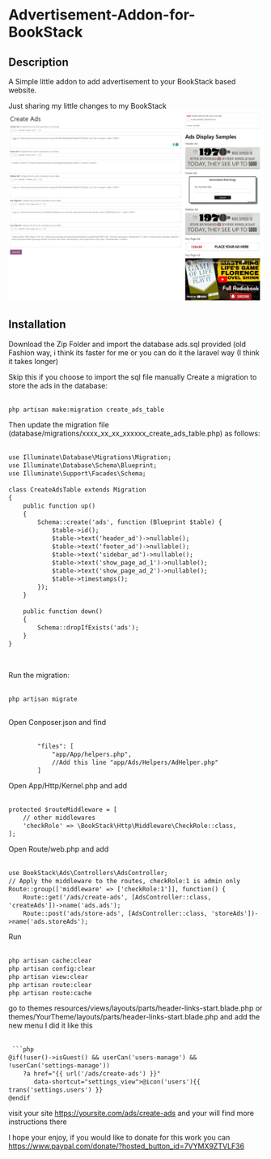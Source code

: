# Advertisement-Addon-for-BookStack
## Description
A Simple little addon to add advertisement to your BookStack based website.

Just sharing my little changes to my BookStack
![screenshot](screenshot.png)

## Installation
Download the Zip Folder and import the database ads.sql provided (old Fashion way, i think its faster for me or you can do it the laravel way (I think it takes longer)

Skip this if you choose to import the sql file manually
Create a migration to store the ads in the database:
<pre><code>
php artisan make:migration create_ads_table	
</code></pre>
Then update the migration file (database/migrations/xxxx_xx_xx_xxxxxx_create_ads_table.php) as follows:

<pre><code>
use Illuminate\Database\Migrations\Migration;
use Illuminate\Database\Schema\Blueprint;
use Illuminate\Support\Facades\Schema;

class CreateAdsTable extends Migration
{
    public function up()
    {
        Schema::create('ads', function (Blueprint $table) {
            $table->id();
            $table->text('header_ad')->nullable();
            $table->text('footer_ad')->nullable();
            $table->text('sidebar_ad')->nullable();
            $table->text('show_page_ad_1')->nullable();
            $table->text('show_page_ad_2')->nullable();
            $table->timestamps();
        });
    }

    public function down()
    {
        Schema::dropIfExists('ads');
    }
}

	
</code></pre>

Run the migration:
<pre><code>
php artisan migrate

</code></pre>


Open Conposer.json and find 
<pre><code>
        "files": [
            "app/App/helpers.php",
			//Add this line "app/Ads/Helpers/AdHelper.php"
        ]
</code></pre>
Open App/Http/Kernel.php  and add

<pre><code>
protected $routeMiddleware = [
    // other middlewares
    'checkRole' => \BookStack\Http\Middleware\CheckRole::class,
];
</code></pre>

Open Route/web.php and add
<pre><code>
use BookStack\Ads\Controllers\AdsController;
// Apply the middleware to the routes, checkRole:1 is admin only
Route::group(['middleware' => ['checkRole:1']], function() {
    Route::get('/ads/create-ads', [AdsController::class, 'createAds'])->name('ads.ads');
    Route::post('ads/store-ads', [AdsController::class, 'storeAds'])->name('ads.storeAds');
</code></pre>

Run 
<pre><code>
php artisan cache:clear
php artisan config:clear
php artisan view:clear
php artisan route:clear
php artisan route:cache
</code></pre>

go to themes
resources/views/layouts/parts/header-links-start.blade.php
or 
themes/YourTheme/layouts/parts/header-links-start.blade.php 
and add the new menu 
 I did it like this 

<pre><code>
 ```php
@if(!user()->isGuest() && userCan('users-manage') && !userCan('settings-manage'))
    ?a href="{{ url('/ads/create-ads') }}"
       data-shortcut="settings_view">@icon('users'){{ trans('settings.users') }}</a>
@endif
</code></pre>

visit your site https://yoursite.com/ads/create-ads and your will find more instructions there

I hope your enjoy, if you would like to donate for this work you can https://www.paypal.com/donate/?hosted_button_id=7VYMX9ZTVLF36



